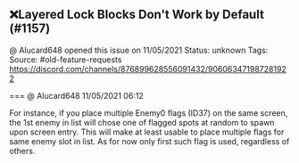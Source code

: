 ## ❌Layered Lock Blocks Don't Work by Default (#1157)
@ Alucard648 opened this issue on 11/05/2021
Status: unknown
Tags: 
Source: #old-feature-requests https://discord.com/channels/876899628556091432/906063471987281922


=== @ Alucard648 11/05/2021 06:12

For instance, if you place multiple Enemy0 flags (ID37) on the same screen, the 1st enemy in list will chose one of flagged spots at random to spawn upon  screen entry. This will make at least usable to place multiple flags for same enemy slot in list. As for now only first such flag is used, regardless of others.
